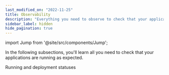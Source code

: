 ```yaml
---
last_modified_on: "2022-11-25"
title: Observability
description: "Everything you need to observe to check that your applications are running as expected."
sidebar_label: hidden
hide_pagination: true
---
```


import Jump from '@site/src/components/Jump';

In the following subsections, you'll learn all you need to check that your applications are running as expected.

<Jump to="/docs/using-qovery/observability/running-and-deployment-statuses/">Running and deployment statuses</Jump>



